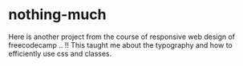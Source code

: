 # nothing-much
Here is another project from the course of responsive web design of freecodecamp .. !! This taught me about the typography and how to efficiently use css and classes.